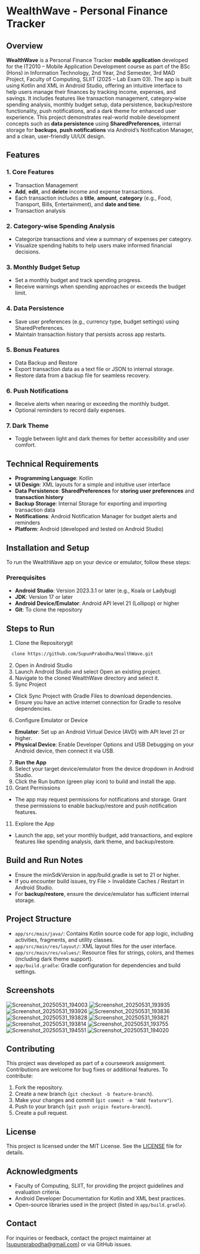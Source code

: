 # WealthWave - Personal Finance Tracker
## Overview
**WealthWave** is a Personal Finance Tracker **mobile application** developed for the IT2010 – Mobile Application Development course as part of the BSc (Hons) in Information Technology, 2nd Year, 2nd Semester, 3rd MAD Project, Faculty of Computing, SLIIT (2025 – Lab Exam 03). The app is built using Kotlin and XML in Android Studio, offering an intuitive interface to help users manage their finances by tracking income, expenses, and savings. It includes features like transaction management, category-wise spending analysis, monthly budget setup, data persistence, backup/restore functionality, push notifications, and a dark theme for enhanced user experience.
This project demonstrates real-world mobile development concepts such as **data persistence** using **SharedPreferences**, internal storage for **backups**, **push notifications** via Android’s Notification Manager, and a clean, user-friendly UI/UX design.

## Features
### 1. Core Features
- Transaction Management
- **Add**, **edit**, and **delete** income and expense transactions.
- Each transaction includes a **title**, **amount**, **category** (e.g., Food, Transport, Bills, Entertainment), and **date and time**.
- Transaction analysis

### 2. Category-wise Spending Analysis
- Categorize transactions and view a summary of expenses per category.
- Visualize spending habits to help users make informed financial decisions.

### 3. Monthly Budget Setup
- Set a monthly budget and track spending progress.
- Receive warnings when spending approaches or exceeds the budget limit.

### 4. Data Persistence
- Save user preferences (e.g., currency type, budget settings) using SharedPreferences.
- Maintain transaction history that persists across app restarts.

### 5. Bonus Features
- Data Backup and Restore
- Export transaction data as a text file or JSON to internal storage.
- Restore data from a backup file for seamless recovery.

### 6. Push Notifications
- Receive alerts when nearing or exceeding the monthly budget.
- Optional reminders to record daily expenses.

### 7. Dark Theme
- Toggle between light and dark themes for better accessibility and user comfort.

## Technical Requirements

- **Programming Language**: Kotlin
- **UI Design**: XML layouts for a simple and intuitive user interface
- **Data Persistence**: **SharedPreferences** for **storing user preferences** and **transaction history**
- **Backup Storage**: Internal Storage for exporting and importing transaction data
- **Notifications**: Android Notification Manager for budget alerts and reminders
- **Platform**: Android (developed and tested on Android Studio)

## Installation and Setup
To run the WealthWave app on your device or emulator, follow these steps:

### Prerequisites
- **Android Studio**: Version 2023.3.1 or later (e.g., Koala or Ladybug)
- **JDK**: Version 17 or later
- **Android Device/Emulator**: Android API level 21 (Lollipop) or higher
- **Git**: To clone the repository

## Steps to Run

1. Clone the Repositorygit 
  ```bash
    clone https://github.com/SupunPrabodha/WealthWave.git
```
2. Open in Android Studio
3. Launch Android Studio and select Open an existing project.
4. Navigate to the cloned WealthWave directory and select it.
5. Sync Project
  - Click Sync Project with Gradle Files to download dependencies.
  - Ensure you have an active internet connection for Gradle to resolve dependencies.
6. Configure Emulator or Device
  - **Emulator**: Set up an Android Virtual Device (AVD) with API level 21 or higher.
  - **Physical Device**: Enable Developer Options and USB Debugging on your Android device, then connect it via USB.
7. **Run the App**
8. Select your target device/emulator from the device dropdown in Android Studio.
9. Click the Run button (green play icon) to build and install the app.
10. Grant Permissions
  - The app may request permissions for notifications and storage. Grant these permissions to enable backup/restore and push notification features.
11. Explore the App
  - Launch the app, set your monthly budget, add transactions, and explore features like spending analysis, dark theme, and backup/restore.

## Build and Run Notes

- Ensure the minSdkVersion in app/build.gradle is set to 21 or higher.
- If you encounter build issues, try File > Invalidate Caches / Restart in Android Studio.
- For **backup/restore**, ensure the device/emulator has sufficient internal storage.

## Project Structure

- `app/src/main/java/`: Contains Kotlin source code for app logic, including activities, fragments, and utility classes.
- `app/src/main/res/layout/`: XML layout files for the user interface.
- `app/src/main/res/values/`: Resource files for strings, colors, and themes (including dark theme support).
- `app/build.gradle`: Gradle configuration for dependencies and build settings.


## Screenshots
![Screenshot_20250531_194003](https://github.com/user-attachments/assets/87177956-2b22-4885-babe-ca1c318abd97)
![Screenshot_20250531_193935](https://github.com/user-attachments/assets/b4c632f0-2acd-49c1-9969-be8e38a70023)
![Screenshot_20250531_193926](https://github.com/user-attachments/assets/4d2099f6-4fa5-4b94-98ec-05a1fc4e7e11)
![Screenshot_20250531_193836](https://github.com/user-attachments/assets/e4d97afd-074d-40bc-a40e-651674ed5e44)
![Screenshot_20250531_193828](https://github.com/user-attachments/assets/2884a1a3-642c-430e-a805-7c08685eaa35)
![Screenshot_20250531_193821](https://github.com/user-attachments/assets/61ffbd5d-aa8c-4da3-a1c7-f76f4d919ea3)
![Screenshot_20250531_193814](https://github.com/user-attachments/assets/3c7223a7-a1f1-470c-93f4-ab640f229bb7)
![Screenshot_20250531_193755](https://github.com/user-attachments/assets/a3911cd3-2238-47d0-b773-5ab8bcf38a13)
![Screenshot_20250531_194551](https://github.com/user-attachments/assets/9eadbac0-9175-497b-b102-4b36dceb67a1)
![Screenshot_20250531_194020](https://github.com/user-attachments/assets/085d65d6-77a5-442f-b2dd-1c5e1f69d506)


## Contributing
This project was developed as part of a coursework assignment. Contributions are welcome for bug fixes or additional features. To contribute:
1. Fork the repository.
2. Create a new branch (`git checkout -b feature-branch`).
3. Make your changes and commit (`git commit -m "Add feature"`).
4. Push to your branch (`git push origin feature-branch`).
5. Create a pull request.

## License
This project is licensed under the MIT License. See the [LICENSE](LICENSE) file for details.

## Acknowledgments
- Faculty of Computing, SLIIT, for providing the project guidelines and evaluation criteria.
- Android Developer Documentation for Kotlin and XML best practices.
- Open-source libraries used in the project (listed in `app/build.gradle`).

## Contact
For inquiries or feedback, contact the project maintainer at [supunprabodha@gmail.com] or via GitHub issues.
